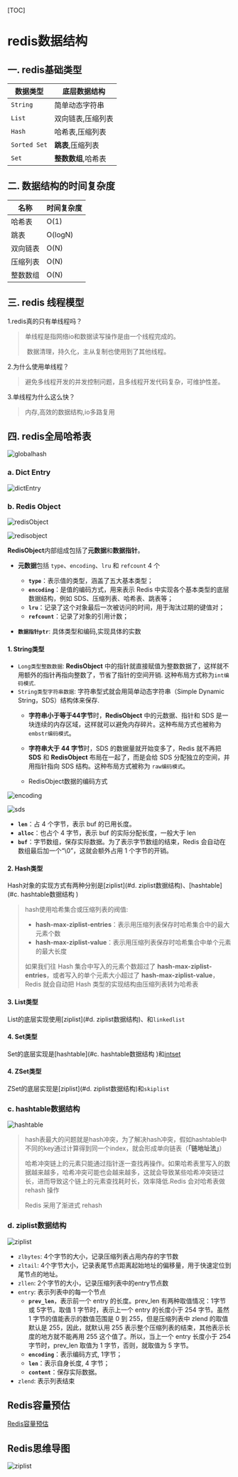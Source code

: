 [TOC]

# redis数据结构

## 一. redis基础类型 

| 数据类型     | 底层数据结构        |
| ------------ | ------------------- |
| `String`     | 简单动态字符串      |
| `List`       | 双向链表,压缩列表   |
| `Hash`       | 哈希表,压缩列表     |
| `Sorted Set` | **跳表**,压缩列表   |
| `Set`        | **整数数组**,哈希表 |

## 二. 数据结构的时间复杂度

| 名称     | 时间复杂度 |
| -------- | ---------- |
| 哈希表   | O(1)       |
| 跳表     | O(logN)    |
| 双向链表 | O(N)       |
| 压缩列表 | O(N)       |
| 整数数组 | O(N)       |

## 三. redis 线程模型

1.redis真的只有单线程吗？ 

> 单线程是指网络io和数据读写操作是由一个线程完成的。
>
> ​	数据清理，持久化，主从复制也使用到了其他线程。 

2.为什么使用单线程？

> 避免多线程开发的并发控制问题，且多线程开发代码复杂，可维护性差。 

3.单线程为什么这么快？ 

> 内存,高效的数据结构,io多路复用

## 四. redis全局哈希表

![globalhash](asserts/globalhash.jpg)

### a. Dict Entry

![dictEntry](asserts/dictEntry.jpg)

### b. Redis Object

![redisObject](asserts/redisObject.jpg)

![redisobject](asserts/redisobject2.jpg)



**RedisObject**内部组成包括了**元数据**和**数据指针**。

- **元数据**包括 `type`、`encoding`、`lru` 和 `refcount` 4 个

  - **`type`**：表示值的类型，涵盖了五大基本类型；
  - **`encoding`**：是值的编码方式，用来表示 Redis 中实现各个基本类型的底层数据结构，例如 SDS、压缩列表、哈希表、跳表等；
  - **`lru`**：记录了这个对象最后一次被访问的时间，用于淘汰过期的键值对；
  - **`refcount`**：记录了对象的引用计数；
- **`数据指针ptr`**: 具体类型和编码,实现具体的实数

#### 1. String类型 

- `Long类型整数数据`: **RedisObject** 中的指针就直接赋值为整数数据了，这样就不用额外的指针再指向整数了，节省了指针的空间开销. 这种布局方式称为`int编码模式`.
- `String类型字符串数据`:  字符串型式就会用简单动态字符串（Simple Dynamic String，SDS）结构体来保存.
  - **字符串小于等于44字节**时，**RedisObject** 中的元数据、指针和 SDS 是一块连续的内存区域，这样就可以避免内存碎片。这种布局方式也被称为 `embstr编码模式`。
  - **字符串大于 44 字节**时，SDS 的数据量就开始变多了，Redis 就不再把 **SDS** 和 **RedisObject** 布局在一起了，而是会给 SDS 分配独立的空间，并用指针指向 SDS 结构。这种布局方式被称为 `raw编码模式`。

  - RedisObject数据的编码方式

![encoding](asserts/encoding.jpg)

![sds](asserts/sds.jpg)

- **`len`**：占 4 个字节，表示 buf 的已用长度。
- **`alloc`**：也占个 4 字节，表示 buf 的实际分配长度，一般大于 len
- **`buf`**：字节数组，保存实际数据。为了表示字节数组的结束，Redis 会自动在数组最后加一个“\0”，这就会额外占用 1 个字节的开销。

#### 2. Hash类型 

Hash对象的实现方式有两种分别是[ziplist](#d. ziplist数据结构)、[hashtable](#c. hashtable数据结构 )

> hash使用哈希集合或压缩列表的阀值:
>
> - **hash-max-ziplist-entries**：表示用压缩列表保存时哈希集合中的最大元素个数
> - **hash-max-ziplist-value**：表示用压缩列表保存时哈希集合中单个元素的最大长度
>
> 如果我们往 Hash 集合中写入的元素个数超过了 **hash-max-ziplist-entries**，或者写入的单个元素大小超过了 **hash-max-ziplist-value**，Redis 就会自动把 Hash 类型的实现结构由压缩列表转为哈希表

#### 3. List类型

List的底层实现使用[ziplist](#d. ziplist数据结构)、和`linkedlist`

#### 4. Set类型 

Set的底层实现是[hashtable](#c. hashtable数据结构 )和[intset]()

#### 4. ZSet类型 

ZSet的底层实现是[ziplist](#d. ziplist数据结构)和`skiplist`

### c. hashtable数据结构

![hashtable](asserts/hashtable.png)

> hash表最大的问题就是hash冲突，为了解决hash冲突，假如hashtable中不同的key通过计算得到同一个index，就会形成单向链表（**「链地址法」**）
>
> 哈希冲突链上的元素只能通过指针逐一查找再操作。如果哈希表里写入的数据越来越多，哈希冲突可能也会越来越多，这就会导致某些哈希冲突链过长，进而导致这个链上的元素查找耗时长，效率降低.Redis 会对哈希表做 rehash 操作
>
> Redis 采用了渐进式 rehash

### d. ziplist数据结构

![ziplist](asserts/ziplist.jpg)

- `zlbytes`: 4个字节的大小，记录压缩列表占用内存的字节数
- `zltail`: 4个字节大小，记录表尾节点距离起始地址的偏移量，用于快速定位到尾节点的地址。
-  `zllen`: 2个字节的大小，记录压缩列表中的entry节点数
- `entry`: 表示列表中的每一个节点
  - **`prev_len`**，表示前一个 entry 的长度。prev_len 有两种取值情况：1字节或 5字节。取值 1 字节时，表示上一个 entry 的长度小于 254 字节。虽然 1 字节的值能表示的数值范围是 0 到 255，但是压缩列表中 zlend 的取值默认是 255，因此，就默认用 255 表示整个压缩列表的结束，其他表示长度的地方就不能再用 255 这个值了。所以，当上一个 entry 长度小于 254 字节时，prev_len 取值为 1 字节，否则，就取值为 5 字节。
  - **`encoding`**：表示编码方式, 1字节；
  - **`len`**：表示自身长度,  4 字节；
  - **`content`**：保存实际数据。
- `zlend`: 表示列表结束

## Redis容量预估

[Redis容量预估](http://www.redis.cn/redis_memory/)

## Redis思维导图

![ziplist](asserts/redis.png)


